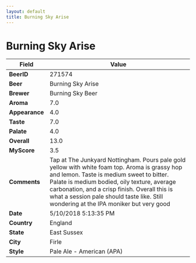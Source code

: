 ```yaml
---
layout: default
title: Burning Sky Arise
---
```


# Burning Sky Arise

| Field         | Value     |
|---------------|-----------|
| **BeerID** | 271574 |
| **Beer** | Burning Sky Arise |
| **Brewer** | Burning Sky Beer |
| **Aroma** | 7.0 |
| **Appearance** | 4.0 |
| **Taste** | 7.0 |
| **Palate** | 4.0 |
| **Overall** | 13.0 |
| **MyScore** | 3.5 |
| **Comments** | Tap at The Junkyard Nottingham. Pours pale gold yellow with white foam top. Aroma is grassy hop and lemon. Taste is medium sweet to bitter. Palate is medium bodied, oily texture, average carbonation, and a crisp finish. Overall this is what a session pale should taste like. Still wondering at the IPA moniker but very good  |
| **Date** | 5/10/2018 5:13:35 PM |
| **Country** | England |
| **State** | East Sussex |
| **City** | Firle |
| **Style** | Pale Ale - American (APA) |
